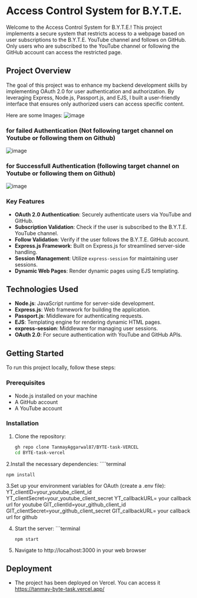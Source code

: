 # Access Control System for B.Y.T.E.

Welcome to the Access Control System for B.Y.T.E.! This project implements a secure system that restricts access to a webpage based on user subscriptions to the B.Y.T.E. YouTube channel and follows on GitHub. Only users who are subscribed to the YouTube channel or following the GitHub account can access the restricted page.

## Project Overview

The goal of this project was to enhance my backend development skills by implementing OAuth 2.0 for user authentication and authorization. By leveraging Express, Node.js, Passport.js, and EJS, I built a user-friendly interface that ensures only authorized users can access specific content.


Here are some Images:
![image](https://github.com/user-attachments/assets/6b8d2971-a7e3-4b10-95e9-504b763178b1)
### for failed Authentication (Not following target channel on Youtube or following them on Github)
![image](https://github.com/user-attachments/assets/26d7c3b0-c9b5-4c5d-97a8-3f91dba03944)
### for Successfull Authentication (following target channel on Youtube or following them on Github)
![image](https://github.com/user-attachments/assets/0c064262-fa08-45f2-a031-a2605dd337e1)





### Key Features

- **OAuth 2.0 Authentication**: Securely authenticate users via YouTube and GitHub.
- **Subscription Validation**: Check if the user is subscribed to the B.Y.T.E. YouTube channel.
- **Follow Validation**: Verify if the user follows the B.Y.T.E. GitHub account.
- **Express.js Framework**: Built on Express.js for streamlined server-side handling.
- **Session Management**: Utilize `express-session` for maintaining user sessions.
- **Dynamic Web Pages**: Render dynamic pages using EJS templating.

## Technologies Used

- **Node.js**: JavaScript runtime for server-side development.
- **Express.js**: Web framework for building the application.
- **Passport.js**: Middleware for authenticating requests.
- **EJS**: Templating engine for rendering dynamic HTML pages.
- **express-session**: Middleware for managing user sessions.
- **OAuth 2.0**: For secure authentication with YouTube and GitHub APIs.

## Getting Started

To run this project locally, follow these steps:

### Prerequisites

- Node.js installed on your machine
- A GitHub account
- A YouTube account

### Installation

1. Clone the repository:

   ```bash
   gh repo clone TanmayAggarwal87/BYTE-task-VERCEL
   cd BYTE-task-vercel
   
2.Install the necessary dependencies:
    ````terminal
    
    npm install
    
3.Set up your environment variables for OAuth (create a .env file):
    YT_clientID=your_youtube_client_id
    YT_clientSecret=your_youtube_client_secret
    YT_callbackURL= your callback url for youtube
    GIT_clientId=your_github_client_id
    GIT_clientSecret=your_github_client_secret
    GIT_callbackURL= your callback url for github
    
4. Start the server:
       ```terminal

       npm start

5. Navigate to http://localhost:3000 in your web browser
   
## Deployment
- The project has been deployed on Vercel. You can access it https://tanmay-byte-task.vercel.app/

